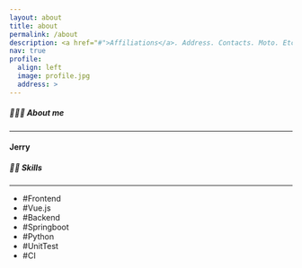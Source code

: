 ```yaml
---
layout: about
title: about
permalink: /about
description: <a href="#">Affiliations</a>. Address. Contacts. Moto. Etc.
nav: true
profile:
  align: left
  image: profile.jpg
  address: >
---
```


##### 💁🏻‍♀️ About me
---
<div class="about-1">
 <h4>Jerry</h4>
 <p></p>
</div>


##### 💪🏻 Skills
---
<ul class="tag-group">
   <li class="tag">#Frontend</li>  
   <li class="tag">#Vue.js</li>  
   <li class="tag">#Backend</li>  
   <li class="tag">#Springboot</li>  
   <li class="tag">#Python</li>   
   <li class="tag">#UnitTest</li>   
   <li class="tag">#CI</li>   
</ul>


<!-- 
<article>
  <section>
   
   <p>웹 개발에 관심이 많은 주니어 개발자 입니다.</p>
  </section>
  <section>
   <h4>Skill</h4>
   <p>웹 개발에 관심이 많은 주니어 개발자 입니다.</p>
  </section>
</article> -->
